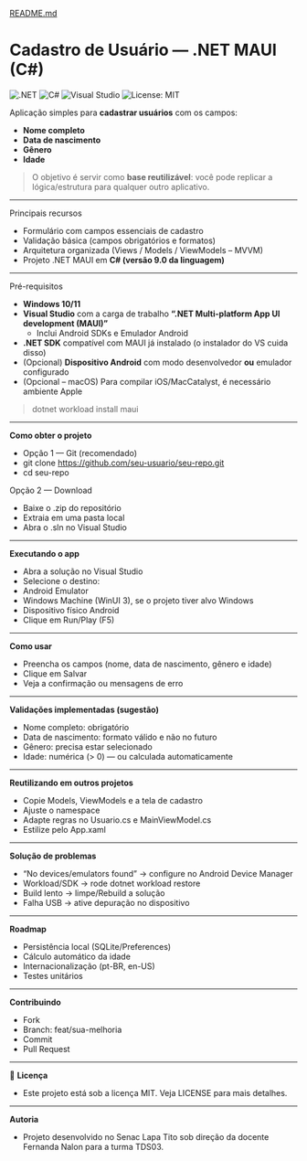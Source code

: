 [README.md](https://github.com/user-attachments/files/22147013/README.md)
# Cadastro de Usuário — .NET MAUI (C#)

![.NET](https://img.shields.io/badge/.NET%20MAUI-8A2BE2?logo=dotnet&logoColor=white)
![C#](https://img.shields.io/badge/C%23-239120?logo=csharp&logoColor=white)
![Visual Studio](https://img.shields.io/badge/Visual%20Studio-5C2D91?logo=visualstudio&logoColor=white)
![License: MIT](https://img.shields.io/badge/License-MIT-yellow.svg)

Aplicação simples para **cadastrar usuários** com os campos:
- **Nome completo**
- **Data de nascimento**
- **Gênero**
- **Idade**

> O objetivo é servir como **base reutilizável**: você pode replicar a lógica/estrutura para qualquer outro aplicativo.

---

Principais recursos

- Formulário com campos essenciais de cadastro  
- Validação básica (campos obrigatórios e formatos)  
- Arquitetura organizada (Views / Models / ViewModels – MVVM)  
- Projeto .NET MAUI em **C# (versão 9.0 da linguagem)**

---

Pré-requisitos

- **Windows 10/11**  
- **Visual Studio** com a carga de trabalho **“.NET Multi-platform App UI development (MAUI)”**  
  - Inclui Android SDKs e Emulador Android  
- **.NET SDK** compatível com MAUI já instalado (o instalador do VS cuida disso)
- (Opcional) **Dispositivo Android** com modo desenvolvedor **ou** emulador configurado  
- (Opcional – macOS) Para compilar iOS/MacCatalyst, é necessário ambiente Apple


> dotnet workload install maui

---

**Como obter o projeto**
- Opção 1 — Git (recomendado)
- git clone https://github.com/seu-usuario/seu-repo.git
- cd seu-repo


Opção 2 — Download
- Baixe o .zip do repositório
- Extraia em uma pasta local
- Abra o .sln no Visual Studio

---

**Executando o app**
- Abra a solução no Visual Studio
- Selecione o destino:
- Android Emulator
- Windows Machine (WinUI 3), se o projeto tiver alvo Windows
- Dispositivo físico Android
- Clique em Run/Play (F5)

---

**Como usar**
- Preencha os campos (nome, data de nascimento, gênero e idade)
- Clique em Salvar
- Veja a confirmação ou mensagens de erro

---

**Validações implementadas (sugestão)**
- Nome completo: obrigatório
- Data de nascimento: formato válido e não no futuro
- Gênero: precisa estar selecionado
- Idade: numérica (> 0) — ou calculada automaticamente

---

**Reutilizando em outros projetos**
- Copie Models, ViewModels e a tela de cadastro
- Ajuste o namespace
- Adapte regras no Usuario.cs e MainViewModel.cs
- Estilize pelo App.xaml

---

**Solução de problemas**
- “No devices/emulators found” → configure no Android Device Manager
- Workload/SDK → rode dotnet workload restore
- Build lento → limpe/Rebuild a solução
- Falha USB → ative depuração no dispositivo

---

**Roadmap**
- Persistência local (SQLite/Preferences)
- Cálculo automático da idade
- Internacionalização (pt-BR, en-US)
- Testes unitários

---

**Contribuindo**
- Fork
- Branch: feat/sua-melhoria
- Commit
- Pull Request

---

📜 **Licença**
- Este projeto está sob a licença MIT. Veja LICENSE para mais detalhes.

---
**Autoria**
- Projeto desenvolvido no Senac Lapa Tito sob direção da docente Fernanda Nalon para a turma TDS03.
